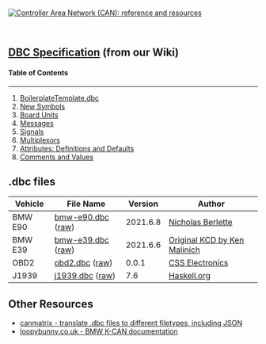 <a href="https://github.com/nberlette/canbus/wiki" title="Check out the Wiki!"><img src="https://github.com/nberlette/canbus/blob/master/banner.png?raw=true" alt="Controller Area Network (CAN): reference and resources" style="max-width: 600px; margin: 30px auto;"/></a>

## [**DBC Specification**](./wiki/) (from our Wiki)

#### Table of Contents
---
1. [BoilerplateTemplate.dbc](./blob/master/dbc/boilerplate.dbc)
2. [New Symbols](./wiki/New-Symbols)
3. [Board Units](./wiki/Board-Units)
4. [Messages](./wiki/Messages)
5. [Signals](./wiki/Signals)
6. [Multiplexors](./wiki/Multiplexors)
7. [Attributes: Definitions and Defaults](./wiki/Attributes)
8. [Comments and Values](./wiki/Comments_and_Values.md)

## .dbc files

Vehicle | File Name | Version | Author
--------|-----------|---------|--------
BMW E90 | [bmw-e90.dbc](dbc/bmw-e90.dbc) ([raw](dbc/bmw-e90.dbc?raw=true)) | 2021.6.8 | [Nicholas Berlette](https://github.com/nberlette)
BMW E39 | [bmw-e39.dbc](dbc/bmw-e39.dbc) ([raw](dbc/bmw-e39.dbc?raw=true)) | 2021.6.6 | [Original KCD by Ken Malinich](https://github.com/kmalinich)
OBD2 | [obd2.dbc](dbc/obd2.dbc) ([raw](dbc/obd2.dbc?raw=true)) | 0.0.1 | [CSS Electronics](https://csselectronics.com)
J1939 | [j1939.dbc](dbc/j1939.dbc) ([raw](dbc/j1939.dbc?raw=true)) | 7.6 | [Haskell.org](https://haskell.org)

## Other Resources

* [canmatrix - translate .dbc files to different filetypes, including JSON](https://github.com/ebroecker/canmatrix)
* [loopybunny.co.uk - BMW K-CAN documentation](https://www.loopybunny.co.uk/CarPC/k_can.html)
